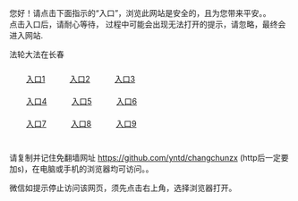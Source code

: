 您好！请点击下面指示的“入口”，浏览此网站是安全的，且为您带来平安。。 <br/>
点击入口后，请耐心等待， 过程中可能会出现无法打开的提示，请忽略，最终会进入网站. </br>

法轮大法在长春<br/>
<div style="padding:10px"><a style="margin:20px" target="_blank" href="https://da9mgvqeq42hb.cloudfront.net/2Qpsp?wzamlc" id="ccLink1" rel="nofollow">入口1</a> <a target="_blank" style="margin:20px" href="https://d329tpkcoul733.cloudfront.net/2Qpsp?biazjnsj" id="ccLink2" rel="nofollow">入口2</a> <a style="margin:20px" target="_blank" href="https://d1jc9mygvg5zg5.cloudfront.net/2Qpsp?nnlaezd" id="ccLink3" rel="nofollow">入口3</a></div>

<div style="padding:10px" ><a style="margin:20px" target="_blank" href="https://da9mgvqeq42hb.cloudfront.net/2Qpsp?wzamlc" id="ccLink4" rel="nofollow">入口4</a> <a style="margin:20px" href="https://d329tpkcoul733.cloudfront.net/2Qpsp?biazjnsj" target="_blank" id="ccLink5" rel="nofollow">入口5</a> <a style="margin:20px" href="https://d1jc9mygvg5zg5.cloudfront.net/2Qpsp?nnlaezd" target="_blank" id="ccLink6" rel="nofollow">入口6</a></div>

<div style="padding:10px"><a style="margin:20px" target="_blank" href="https://da9mgvqeq42hb.cloudfront.net/2Qpsp?wzamlc" id="ccLink7" rel="nofollow">入口7</a> <a style="margin:20px" href="https://d329tpkcoul733.cloudfront.net/2Qpsp?biazjnsj" target="_blank" id="ccLink8" rel="nofollow">入口8</a> <a style="margin:20px" target="_blank" href="https://d1jc9mygvg5zg5.cloudfront.net/2Qpsp?nnlaezd" id="ccLink9" rel="nofollow">入口9</a></div>

<br/>



请复制并记住免翻墙网址 https://github.com/yntd/changchunzx (http后一定要加s)，在电脑或手机的浏览器均可访问。。<br/>

微信如提示停止访问该网页，须先点击右上角，选择浏览器打开。
